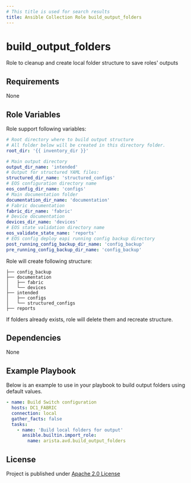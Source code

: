 ```yaml
---
# This title is used for search results
title: Ansible Collection Role build_output_folders
---
```

<!--
  ~ Copyright (c) 2023-2025 Arista Networks, Inc.
  ~ Use of this source code is governed by the Apache License 2.0
  ~ that can be found in the LICENSE file.
  -->

# build_output_folders

Role to cleanup and create local folder structure to save roles' outputs

## Requirements

None

## Role Variables

Role support following variables:

```yaml
# Root directory where to build output structure
# All folder below will be created in this directory folder.
root_dir: '{{ inventory_dir }}'

# Main output directory
output_dir_name: 'intended'
# Output for structured YAML files:
structured_dir_name: 'structured_configs'
# EOS configuration directory name
eos_config_dir_name: 'configs'
# Main documentation folder
documentation_dir_name: 'documentation'
# Fabric documentation
fabric_dir_name: 'fabric'
# Device documentation
devices_dir_name: 'devices'
# EOS state validation directory name
eos_validate_state_name: 'reports'
# EOS config deploy eapi running config backup directory
post_running_config_backup_dir_name: 'config_backup'
pre_running_config_backup_dir_name: 'config_backup'
```

Role will create following structure:

```shell
├── config_backup
├── documentation
│   ├── fabric
│   └── devices
├── intended
│   ├── configs
│   └── structured_configs
├── reports

```

If folders already exists, role will delete them and recreate structure.

## Dependencies

None

## Example Playbook

Below is an example to use in your playbook to build output folders using default values.

```yaml
- name: Build Switch configuration
  hosts: DC1_FABRIC
  connection: local
  gather_facts: false
  tasks:
    - name: 'Build local folders for output'
      ansible.builtin.import_role:
        name: arista.avd.build_output_folders
```

## License

Project is published under [Apache 2.0 License](https://github.com/aristanetworks/avd/blob/devel/LICENSE)
